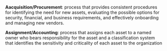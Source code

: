 **Aacquisition/Procurement**: process that provides consistent procedures for identifying the need for new assets, evaluating the possible options for security, financial, and business requirements, and effectively onboarding and managing new vendors.

**Assignment/Accounting**: process that assigns each asset to a named owner who bears responsibility for the asset and a classification system that identifies the sensitivity and criticality of each asset to the organization
